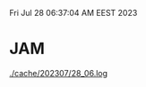 Fri Jul 28 06:37:04 AM EEST 2023
# JAM
<a href='./cache/202307/28_06.log'>./cache/202307/28_06.log</a>
